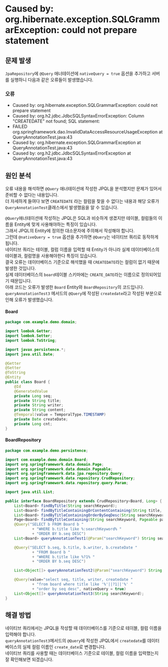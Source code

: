 # Caused by: org.hibernate.exception.SQLGrammarException: could not prepare statement


## 문제 발생
`JpaRepository`에 `@Query` 애너테이션에 `nativeQuery = true` 옵션을 추가하고 서버를 실행하니 다음과 같은 오류들이 발생했습니다.  

### 오류
* Caused by: org.hibernate.exception.SQLGrammarException: could not prepare statement
* Caused by: org.h2.jdbc.JdbcSQLSyntaxErrorException: Column "CREATEDATE" not found; SQL statement:
* FAILED org.springframework.dao.InvalidDataAccessResourceUsageException at QueryAnnotationTest.java:43
* Caused by: org.hibernate.exception.SQLGrammarException at QueryAnnotationTest.java:43
* Caused by: org.h2.jdbc.JdbcSQLSyntaxErrorException at QueryAnnotationTest.java:43

## 원인 분석
오류 내용을 해석하면 `@Query` 애너테이션에 작성한 JPQL을 분석했지만 문제가 있어서 준비할 수 없다는 내용입니다.  
더 자세하게 들여다 보면 `CREATEDATE` 라는 컬럼을 찾을 수 없다는 내용과 해당 오류가 `QueryAnnotationTest`클래스에서 발생했음을 알 수 있습니다.  

`@Query`애너테이션에 작성하는 JPQL은 SQL과 비슷하게 생겼지만 테이블, 컬럼들의 이름을 Entity에 맞게 사용해야하는 특징이 있습니다.  
그래서 JPQL의 Entity에 정의한 대소문자에 주의해서 작성해야 합니다.  
그런데 `@nativeQuery = true` 옵션을 추가하면 `@Query`는 네이티브 쿼리로 동작하게 됩니다.  
네이티브 쿼리는 테이블, 컬럼 이름을 입력할 때 Entity가 아니라 실제 데이터베이스의 테이블과, 컬럼명을 사용해야한다 특징이 있습니다.  
결국 오류는 데이터베이스 기준으로 해석했을 때 `CREATEDATE`라는 컬럼이 없기 때문에 발생한 것입니다.  
실제 데이터베이스의 `board`테이블 스키마에는 `CREATE_DATE`라는 이름으로 정의되어있기 때문입니다.  
아래 코드는 오류가 발생한 `Board` Entity와 `BoardRepository`의 코드입니다.  
`queryAnnotationTest3` 메서드의 `@Query`에 작성된 `createdate`라고 작성된 부분으로 인해 오류가 발생했습니다.  

#### Board
```java
package com.example.demo.domain;

import lombok.Getter;
import lombok.Setter;
import lombok.ToString;

import javax.persistence.*;
import java.util.Date;

@Getter
@Setter
@ToString
@Entity
public class Board {
    @Id
    @GeneratedValue
    private Long seq;
    private String title;
    private String writer;
    private String content;
    @Temporal(value = TemporalType.TIMESTAMP)
    private Date createDate;
    private Long cnt;
}
```

#### BoardRepository
```java
package com.example.demo.persistence;

import com.example.demo.domain.Board;
import org.springframework.data.domain.Page;
import org.springframework.data.domain.Pageable;
import org.springframework.data.jpa.repository.Query;
import org.springframework.data.repository.CrudRepository;
import org.springframework.data.repository.query.Param;

import java.util.List;

public interface BoardRepository extends CrudRepository<Board, Long> {
    List<Board> findByTitle(String searchKeyword);
    List<Board> findByTitleContainingOrContentContaining(String title, String content);
    List<Board> findByTitleContainingOrderBySeqDesc(String searchKeyword);
    Page<Board> findByTitleContaining(String searchKeyword, Pageable paging);
    @Query("SELECT b FROM Board b "
            + "WHERE b.title like %:searchKeyword% "
            + "ORDER BY b.seq DESC")
    List<Board> queryAnnotationTest1(@Param("searchKeyword") String searchKeyword);

    @Query("SELECT b.seq, b.title, b.writer, b.createDate "
            + "FROM Board b "
            + "WHERE b.title like %?1% "
            + "ORDER BY b.seq DESC")

    List<Object[]> queryAnnotationTest2(@Param("searchKeyword") String searchKeyword);

    @Query(value="select seq, title, writer, createdate "
            + "from board where title like '%'||?1||'%' "
            + "order by seq desc", nativeQuery = true)
    List<Object[]> queryAnnotationTest3(String searchKeyword);
}

```


## 해결 방법
네이티브 쿼리에서는 JPQL을 작성할 때 데이터베이스를 기준으로 테이블, 컬럼 이름을 입력해야 합니다.  
`queryAnnotationTest3`메서드의 `@Query`에 작성한 JPQL에서 `createdate`를 데이터베이스의 실제 컬럼 이름인 `create_date`로 변경합니다.  
네이티브 쿼리를 사용할 때는 데이터베이스 기준으로 테이블, 컬럼 이름을 입력했는지 잘 확인해보면 되겠습니다.  


